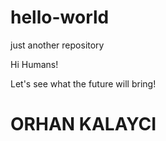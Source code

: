 # hello-world
just another repository

Hi Humans!

Let's see what the future will bring!
# ORHAN KALAYCI

